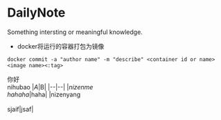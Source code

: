 # DailyNote
Something intersting or  meaningful knowledge.

* docker将运行的容器打包为镜像
```
docker commit -a "author name" -m "describe" <container id or name> <image name><:tag>
```

你好<br>nihubao
|*A*|B|
|--|--|
|*nizenme<br>hahaha*|haha|
|nizenyang<br><br>sjaif|jsaf|

